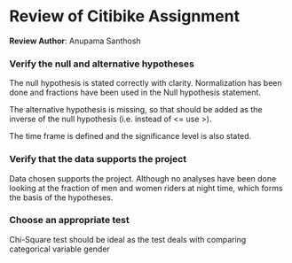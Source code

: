 # Review of Citibike Assignment

**Review Author**: Anupama Santhosh

### Verify the null and alternative hypotheses
The null hypothesis is stated correctly with clarity. Normalization has been done and fractions have been used in the Null hypothesis statement. 

The alternative hypothesis is missing, so that should be added as the inverse of the null hypothesis (i.e. instead of <= use >).

The time frame is defined and the significance level is also stated.

### Verify that the data supports the project

Data chosen supports the project. Although no analyses have been done looking at the fraction of men and women riders at night time, which forms the basis of the hypotheses.

### Choose an appropriate test
Chi-Square test should be ideal as the test deals with comparing categorical variable gender

